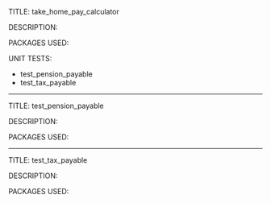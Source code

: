 TITLE: take_home_pay_calculator

DESCRIPTION:


PACKAGES USED:


UNIT TESTS:
- test_pension_payable
- test_tax_payable

------------------------------------------------

TITLE: test_pension_payable

DESCRIPTION:


PACKAGES USED:

------------------------------------------------

TITLE: test_tax_payable

DESCRIPTION: 


PACKAGES USED:
